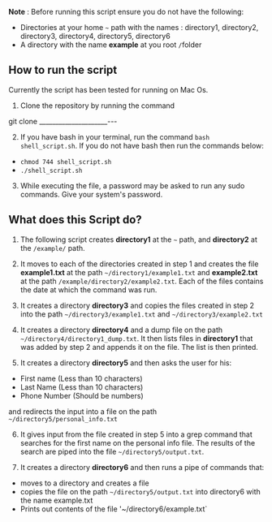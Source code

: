 **Note** : Before running this script ensure you do not have the following:
* Directories at your home `~` path with the names : directory1, directory2, directory3, directory4, directory5, directory6
* A directory with the name **example** at you root `/`folder

## How to run the script

Currently the script has been tested for running on Mac Os.

1. Clone the repository by running the command

git clone _____________________---

2. If you have bash in your terminal, run the command `bash shell_script.sh`. If you do not have bash then run the commands below:
- `chmod 744 shell_script.sh` 
- `./shell_script.sh`

3. While executing the file, a password may be asked to run any sudo commands. Give your system's password.

## What does this Script do?
1. The following script creates **directory1** at the `~` path, and **directory2** at the `/example/` path.

2. It moves to each of the directories created in step 1 and creates the file **example1.txt** at the path `~/directory1/example1.txt` and **example2.txt** at the path `/example/directory2/example2.txt`. Each of the files contains the date at which the command was run.

3. It creates a directory **directory3** and copies the files created in step 2 into the path `~/directory3/example1.txt` and `~/directory3/example2.txt`

4. It creates a directory **directory4** and a dump file on the path `~/directory4/directory1_dump.txt`. It then lists files in **directory1** that was added by step 2 and appends it on the file. The list is then printed.

5. It creates a directory **directory5** and then asks the user for his:
- First name (Less than 10 characters)
- Last Name (Less than 10 characters)
- Phone Number (Should be numbers)


and redirects the input into a file on the path `~/directory5/personal_info.txt`

6. It gives input from the file created in step 5 into a grep command that searches for the first name on the personal info file. The results of the search are piped into the file `~/directory5/output.txt`.

7. It creates a directory **directory6** and then runs a pipe of commands that:
- moves to a directory and creates a file
- copies the file on the path `~/directory5/output.txt` into directory6 with the name example.txt
- Prints out contents of the file '~/directory6/example.txt`
